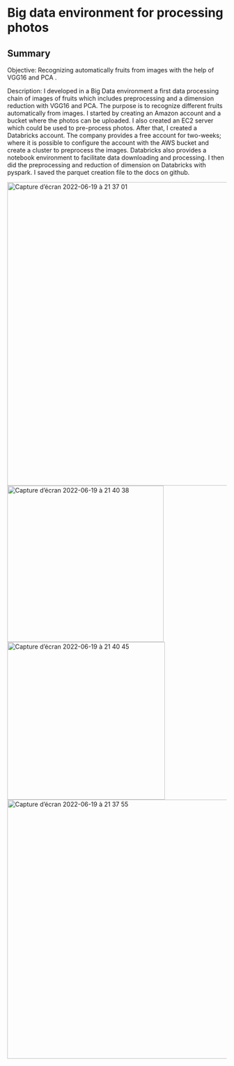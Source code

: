 # Big data environment for processing photos

## Summary
Objective: Recognizing automatically fruits from images with the help of VGG16 and PCA . 

Description: 
I developed in a Big Data environment a first data processing chain of images of fruits which includes preprocessing and a dimension reduction with VGG16 and PCA. The purpose is to recognize different fruits automatically from images. I started by creating an Amazon account and a bucket where the photos can be uploaded. I also created an EC2 server which could be used to pre-process photos. After that, I created a Databricks account. The company provides a free account for two-weeks; where it is possible to configure the account with the AWS bucket and create a cluster to preprocess the images. Databricks also provides a notebook environment to facilitate data downloading and processing. I then did the preprocessing and reduction of dimension on Databricks with pyspark. I saved the parquet creation file to the docs on github.

<img width="697" alt="Capture d’écran 2022-06-19 à 21 37 01" src="https://user-images.githubusercontent.com/101344485/174497621-71ae8b74-a46f-4bdb-a838-b5d832b7c73a.png">

<img width="359" alt="Capture d’écran 2022-06-19 à 21 40 38" src="https://user-images.githubusercontent.com/101344485/174497697-c0cec484-635f-4c5b-afab-c4162ddb7b31.png">

<img width="362" alt="Capture d’écran 2022-06-19 à 21 40 45" src="https://user-images.githubusercontent.com/101344485/174497701-79ccf601-c065-4f04-b33f-f4fcaf7eb97c.png">

<img width="595" alt="Capture d’écran 2022-06-19 à 21 37 55" src="https://user-images.githubusercontent.com/101344485/174497637-cbdd7f2c-c2c6-4cb3-8391-1bf936599f33.png">
